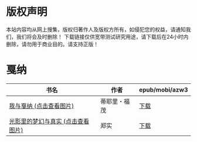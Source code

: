 # 版权声明

本站内容均从网上搜集，版权归著作人及版权方所有，如侵犯您的权益，请通知我们，我们将会及时删除！ 下载链接仅供宽带测试研究用途，请下载后在24小时内删除，请勿用于商业目的。请支持正版！

# 戛纳

| 书名 | 作者 | epub/mobi/azw3 |
| --- | --- | --- |
| [我与戛纳 (点击查看图片)](https://www.dushupai.com/attachment/2024/06/09/8bfd68db7e04910a.jpg) | 蒂耶里・福茂 | [下载](https://url89.ctfile.com/f/31084289-1356985870-c471df?p=8866) |
| [光影里的梦幻与真实 (点击查看图片)](https://www.dushupai.com/attachment/2024/06/06/1f85f6525644f65d.jpg) | 郑实 | [下载](https://url89.ctfile.com/f/31084289-1357033948-56518d?p=8866) |
